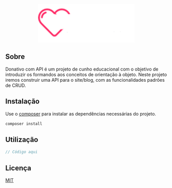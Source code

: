 <p align="center"><img src="https://raw.githubusercontent.com/roncallyt/donativo-com-api/master/public/images/logo-3.png" width="300"></p>

## Sobre

Donativo com API é um projeto de cunho educacional com o objetivo de introduzir os formandos aos conceitos de orientação à objeto. Neste projeto iremos construir uma API para o site/blog, com as funcionalidades padrões de CRUD.

## Instalação

Use o [composer](https://getcomposer.org/) para instalar as dependências necessárias do projeto.

```bash
composer install
```

## Utilização

```php
// Código aqui
```

## Licença
[MIT](https://choosealicense.com/licenses/mit/)
